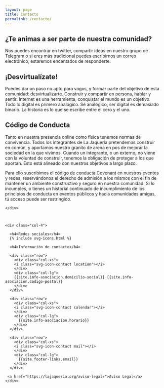 ```yaml
---
layout: page
title: Contacto
permalink: /contacto/
---
```

<div class="containter">
  <div class="row">
    <div class="col">


<h2>¿Te animas a ser parte de nuestra comunidad?</h2>

Nos puedes encontrar en twitter, compartir ideas en nuestro grupo de Telegram o si eres más tradicional puedes escribirnos un correo electrónico, estaremos encantados de responderte.

<h2>¡Desvirtualízate!</h2>
Puedes dar un paso no apto para vagos, y formar parte del objetivo de esta comunidad: desvirtualizarte. Construir y compartir en persona, hablar y sentir. Internet es una herramienta, conquistar el mundo es un objetivo. Todo lo digital es primero analógico. Sé analógico, ser digital es demasiado binario. La historia es lo que se escribe entre el cero y el uno.
<h2>Código de Conducta</h2>

Tanto en nuestra presencia online como física tenemos normas de convivencia. Todos los integrantes de La Jaquería pretendemos construir en común, y aportamos nuestro granito de arena en pos de mejorar la sociedad en la que vivimos. Cuando un integrante, o un externo, no viene con la voluntad de construir, tenemos la obligación de proteger a los que aportan. Esto está alineado con nuestros objetivos a largo plazo.

Para ello suscribimos el <a href="https://www.contributor-covenant.org/es/version/1/4/code-of-conduct">código de conducta Covenant</a> en nuestros eventos y redes, reservándonos el derecho de admisión a los mismos con el fin de mantener un ambiente constructivo y seguro en nuestra comunidad. Si lo incumples, o tienes un historial continuado de incumplimiento de los principios de conducta en eventos públicos y hacia comunidades amigas, tú acceso puede ser restringido. 



    </div>



    <div class="col-4">

      <h4>Redes sociales</h4>
      {% include svg-icons.html %}

      <h4>Información de contacto</h4>

      <div class="row">
        <div class="col-xs">
        <i class="svg-icon-contact location"></i>
        </div>
        <div class="col-lg">
        {{site.info-asociacion.domicilio-social}} {{site.info-asociacion.codigo-postal}}
        </div>
      </div>

      <div class="row">
        <div class="col-xs">
        <i class="svg-icon-contact calendar"></i>
        </div>
        <div class="col-lg">
          {{site.info-asociacion.horario}}
        </div>
      </div>

      <div class="row">
        <div class="col-xs">
        <i class="svg-icon-contact mail"></i>
        </div>
        <div class="col-lg">
          {{site.footer-links.email}}
        </div>
      </div>

     <a href="https://lajaqueria.org/aviso-legal/">Aviso Legal</a>
    </div>
 </div>
</div>
